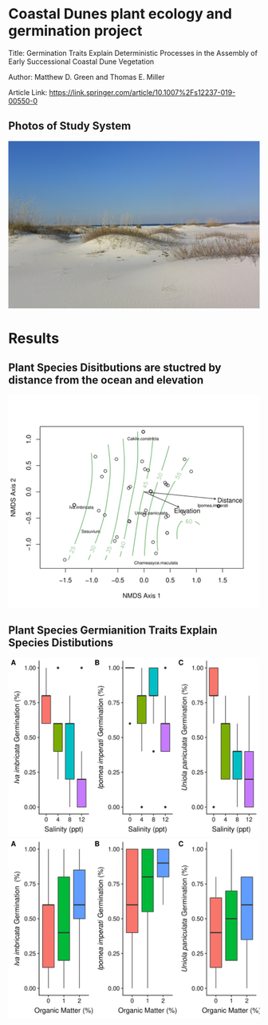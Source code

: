 # Coastal Dunes plant ecology and germination project

Title: Germination Traits Explain Deterministic Processes in the Assembly of Early Successional Coastal Dune Vegetation

Author: Matthew D. Green and Thomas E. Miller

Article Link: https://link.springer.com/article/10.1007%2Fs12237-019-00550-0

## Photos of Study System

![](Figs/dune1.jpeg)

# Results

## Plant Species Disitbutions are stuctred by distance from the ocean and elevation

![](Figs/Figure1.png)

## Plant Species Germianition Traits Explain Species Distibutions

![](Figs/Figure2.png)
![](Figs/Figure3.png)
